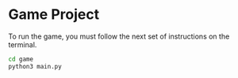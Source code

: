 # Game Project

To run the game, you must follow the next set of instructions on the terminal.

```sh
cd game
python3 main.py
```

